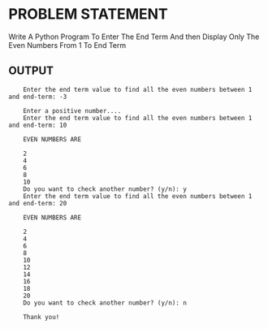 # PROBLEM STATEMENT

Write A Python Program To Enter The End Term And then Display Only The Even Numbers From 1 To End Term

## OUTPUT
        Enter the end term value to find all the even numbers between 1 and end-term: -3

        Enter a positive number....
        Enter the end term value to find all the even numbers between 1 and end-term: 10

        EVEN NUMBERS ARE

        2
        4
        6
        8
        10
        Do you want to check another number? (y/n): y
        Enter the end term value to find all the even numbers between 1 and end-term: 20

        EVEN NUMBERS ARE

        2
        4
        6
        8
        10
        12
        14
        16
        18
        20
        Do you want to check another number? (y/n): n

        Thank you!